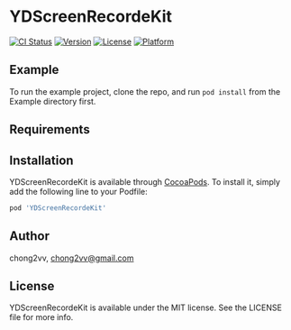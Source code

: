 # YDScreenRecordeKit

[![CI Status](https://img.shields.io/travis/chong2vv/YDScreenRecordeKit.svg?style=flat)](https://travis-ci.org/chong2vv/YDScreenRecordeKit)
[![Version](https://img.shields.io/cocoapods/v/YDScreenRecordeKit.svg?style=flat)](https://cocoapods.org/pods/YDScreenRecordeKit)
[![License](https://img.shields.io/cocoapods/l/YDScreenRecordeKit.svg?style=flat)](https://cocoapods.org/pods/YDScreenRecordeKit)
[![Platform](https://img.shields.io/cocoapods/p/YDScreenRecordeKit.svg?style=flat)](https://cocoapods.org/pods/YDScreenRecordeKit)

## Example

To run the example project, clone the repo, and run `pod install` from the Example directory first.

## Requirements

## Installation

YDScreenRecordeKit is available through [CocoaPods](https://cocoapods.org). To install
it, simply add the following line to your Podfile:

```ruby
pod 'YDScreenRecordeKit'
```

## Author

chong2vv, chong2vv@gmail.com

## License

YDScreenRecordeKit is available under the MIT license. See the LICENSE file for more info.
